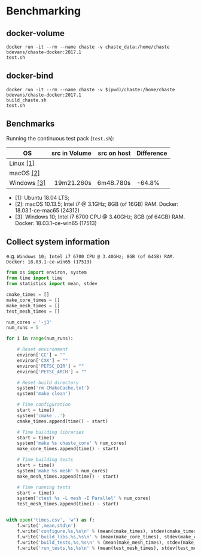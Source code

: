 Benchmarking
============

docker-volume
-------------

```
docker run -it --rm --name chaste -v chaste_data:/home/chaste bdevans/chaste-docker:2017.1
test.sh
```

docker-bind
-----------

```
docker run -it --rm --name chaste -v $(pwd)/chaste:/home/chaste bdevans/chaste-docker:2017.1
build_chaste.sh
test.sh
```

Benchmarks
----------

Running the continuous test pack (`test.sh`):

| OS                  | src in Volume | src on host | Difference |
| ------------------- | ------------: | ----------: | :--------- |
| Linux [[1]](#BM1)   |               |             |            |
| macOS [[2]](#BM2)   |               |             |            |
| Windows [[3]](#BM3) |    19m21.260s |   6m48.780s | -64.8%     |

- <a name=BM1>[1]</a>: Ubuntu 18.04 LTS;
- <a name=BM2>[2]</a>: macOS 10.13.5; Intel i7 @ 3.1GHz; 8GB (of 16GB) RAM. Docker: 18.03.1-ce-mac65 (24312)
- <a name=BM3>[3]</a>: Windows 10; Intel i7 6700 CPU @ 3.40GHz; 8GB (of 64GB) RAM. Docker: 18.03.1-ce-win65 (17513)

Collect system information
--------------------------

e.g.
`Windows 10; Intel i7 6700 CPU @ 3.40GHz; 8GB (of 64GB) RAM. Docker: 18.03.1-ce-win65 (17513)`

```python
from os import environ, system
from time import time
from statistics import mean, stdev

cmake_times = []
make_core_times = []
make_mesh_times = []
test_mesh_times = []

num_cores = '-j3'
num_runs = 5

for i in range(num_runs):

    # Reset environment
    environ['CC'] = ""
    environ['CXX'] = ""
    environ['PETSC_DIR'] = ""
    environ['PETSC_ARCH'] = ""

    # Reset build directory
    system('rm CMakeCache.txt')
    system('make clean')

    # Time configuration
    start = time()
    system('cmake ..')
    cmake_times.append(time() - start)

    # Time building libraries
    start = time()
    system('make %s chaste_core' % num_cores)
    make_core_times.append(time() - start)

    # Time building tests
    start = time()
    system('make %s mesh' % num_cores)
    make_mesh_times.append(time() - start)

    # Time running tests
    start = time()
    system('ctest %s -L mesh -E Parallel' % num_cores)
    test_mesh_times.append(time() - start)


with open('times.csv', 'w') as f:
    f.write(',mean,std\n')
    f.write('configure,%s,%s\n' % (mean(cmake_times), stdev(cmake_times)))
    f.write('build_libs,%s,%s\n' % (mean(make_core_times), stdev(make_core_times)))
    f.write('build_tests,%s,%s\n' % (mean(make_mesh_times), stdev(make_mesh_times)))
    f.write('run_tests,%s,%s\n' % (mean(test_mesh_times), stdev(test_mesh_times)))
```
